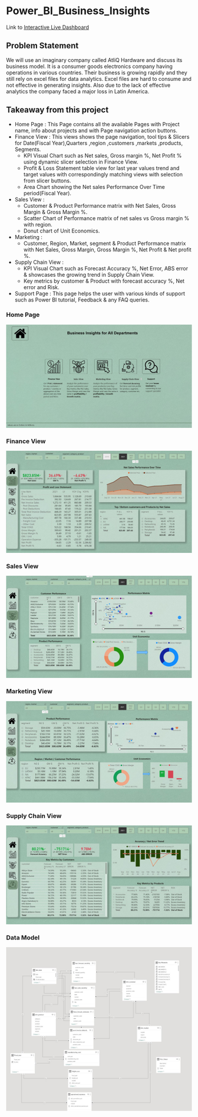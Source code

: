 # Power_BI_Business_Insights

Link to 
[Interactive Live Dashboard](https://app.powerbi.com/view?r=eyJrIjoiM2U1OTgxMzktNjQzNS00MTU1LTk0YWUtZWZlYWYyOTA3NDkxIiwidCI6ImM2ZTU0OWIzLTVmNDUtNDAzMi1hYWU5LWQ0MjQ0ZGM1YjJjNCJ9&pageName=ReportSectionff06be8f314c0e4ab0dd)

## Problem Statement

We will use an imaginary company called AtliQ Hardware and discuss its business model. It is a consumer goods electronics company having operations in various countries. Their business is growing rapidly and they still rely on excel files for data analytics. Excel files are hard to consume and not effective in generating insights. Also due to the lack of effective analytics the company faced a major loss in Latin America.

## Takeaway from this project

- Home Page : This Page contains all the available Pages with Project name, info about projects and with Page navigation action buttons.
- Finance View : This views shows the page navigation, tool tips & Slicers for Date(Fiscal Year),Quarters ,region ,customers ,markets ,products, Segments.
  - KPI Visual Chart such as Net sales, Gross margin %, Net Profit % using dynamic slicer selection in Finance View.
  - Profit & Loss Statement table view for last year values trend and target values with correspondingly matching views with selection from slicer buttons.
  - Area Chart showing the Net sales Performance Over Time period(Fiscal Year).
- Sales View : 
  - Customer & Product Performance matrix with Net Sales, Gross Margin & Gross Margin %.
  - Scatter Chart of Performance matrix of net sales vs Gross margin % with region.
  - Donut chart of Unit Economics.
- Marketing : 
  - Customer, Region, Market, segment & Product Performance matrix with Net Sales, Gross Margin, Gross Margin %, Net Profit & Net profit %.
- Supply Chain View : 
  - KPI Visual Chart such as Forecast Accuracy %, Net Error, ABS error & showcases the growing trend in Supply Chain View.
  - Key metrics by customer & Product with forecast accuracy %, Net error and Risk.
- Support Page : This page helps the user with various kinds of support such as Power BI tutorial, Feedback & any FAQ queries.
### Home Page
![Dashboard Preview](https://github.com/RanjoshChoudhary/Power_BI_Business_Insights/blob/main/Home_page.JPG)
### Finance View
![Dashboard Preview](https://github.com/RanjoshChoudhary/Power_BI_Business_Insights/blob/main/Finance_View.JPG)
### Sales View
![Dashboard Preview](https://github.com/RanjoshChoudhary/Power_BI_Business_Insights/blob/main/Sales_view.JPG)
### Marketing View
![Dashboard Preview](https://github.com/RanjoshChoudhary/Power_BI_Business_Insights/blob/main/Marketing_view.JPG)
### Supply Chain View
![Dashboard Preview](https://github.com/RanjoshChoudhary/Power_BI_Business_Insights/blob/main/Supply_chain_view.JPG)
### Data Model
![Dashboard Preview](https://github.com/RanjoshChoudhary/Power_BI_Business_Insights/blob/main/Data_model.JPG)
